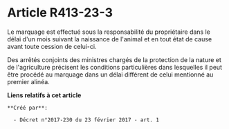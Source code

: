 # Article R413-23-3

Le marquage est effectué sous la responsabilité du propriétaire dans le délai d'un mois suivant la naissance de l'animal et
en tout état de cause avant toute cession de celui-ci.

Des arrêtés conjoints des ministres chargés de la protection de la nature et de l'agriculture précisent les conditions
particulières dans lesquelles il peut être procédé au marquage dans un délai différent de celui mentionné au premier alinéa.

**Liens relatifs à cet article**

	**Créé par**:

	  - Décret n°2017-230 du 23 février 2017 - art. 1
